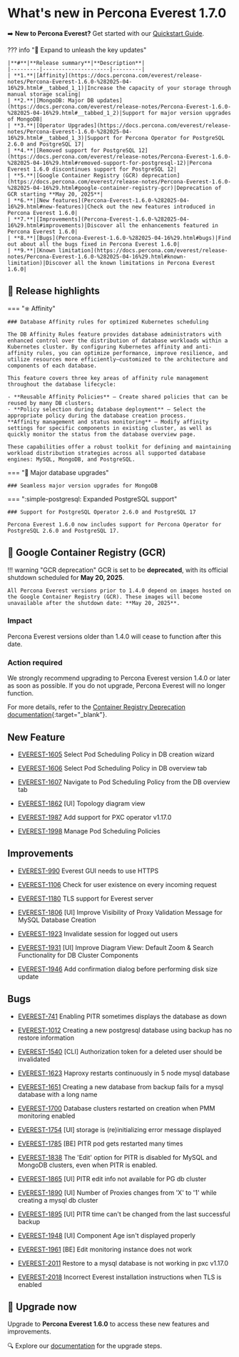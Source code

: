 # What's new in Percona Everest 1.7.0

➡️ **New to Percona Everest?** Get started with our [Quickstart Guide](https://docs.percona.com/everest/quick-install.html).


??? info "🔑 Expand to unleash the key updates"

    |**#**|**Release summary**|**Description**|
    |---------|---------------------|---------|
    | **1.**|[Affinity](https://docs.percona.com/everest/release-notes/Percona-Everest-1.6.0-%282025-04-16%29.html#__tabbed_1_1)|Increase the capacity of your storage through manual storage scaling|
    | **2.**|[MongoDB: Major DB updates](https://docs.percona.com/everest/release-notes/Percona-Everest-1.6.0-%282025-04-16%29.html#__tabbed_1_2)|Support for major version upgrades of MongoDB|
    | **3.**|[Operator Upgrades](https://docs.percona.com/everest/release-notes/Percona-Everest-1.6.0-%282025-04-16%29.html#__tabbed_1_3)|Support for Percona Operator for PostgreSQL 2.6.0 and PostgreSQL 17|
    | **4.**|[Removed support for PostgreSQL 12](https://docs.percona.com/everest/release-notes/Percona-Everest-1.6.0-%282025-04-16%29.html#removed-support-for-postgresql-12)|Percona Everest 1.6.0 discontinues support for PostgreSQL 12|
    | **5.**|[Google Container Registry (GCR) deprecation](https://docs.percona.com/everest/release-notes/Percona-Everest-1.6.0-%282025-04-16%29.html#google-container-registry-gcr)|Deprecation of GCR starting **May 20, 2025**|
    | **6.**|[New features](Percona-Everest-1.6.0-%282025-04-16%29.html#new-features)|Check out the new features introduced in Percona Everest 1.6.0|
    | **7.**|[Improvements](Percona-Everest-1.6.0-%282025-04-16%29.html#improvements)|Discover all the enhancements featured in Percona Everest 1.6.0|
    | **8.**|[Bugs](Percona-Everest-1.6.0-%282025-04-16%29.html#bugs)|Find out about all the bugs fixed in Percona Everest 1.6.0|
    | **9.**|[Known limitation](https://docs.percona.com/everest/release-notes/Percona-Everest-1.6.0-%282025-04-16%29.html#known-limitation)|Discover all the known limitations in Percona Everest 1.6.0|


## 🌟 Release highlights

===  "⎈ Affinity"

    ### Database Affinity rules for optimized Kubernetes scheduling
    
    The DB Affinity Rules feature provides database administrators with enhanced control over the distribution of database workloads within a Kubernetes cluster. By configuring Kubernetes affinity and anti-affinity rules, you can optimize performance, improve resilience, and utilize resources more efficiently—customized to the architecture and components of each database.

    This feature covers three key areas of affinity rule management throughout the database lifecycle:

    - **Reusable Affinity Policies** – Create shared policies that can be reused by many DB clusters.
    - **Policy selection during database deployment** – Select the appropriate policy during the database creation process.
    **Affinity management and status monitoring** – Modify affinity settings for specific components in existing cluster, as well as quickly monitor the status from the database overview page.
    
    These capabilities offer a robust toolkit for defining and maintaining workload distribution strategies across all supported database engines: MySQL, MongoDB, and PostgreSQL.

=== "🔄 Major database upgrades"

    ### Seamless major version upgrades for MongoDB

    


=== ":simple-postgresql: Expanded PostgreSQL support"

    ### Support for PostgreSQL Operator 2.6.0 and PostgreSQL 17

    Percona Everest 1.6.0 now includes support for Percona Operator for PostgreSQL 2.6.0 and PostgreSQL 17.


## 🛑 Google Container Registry (GCR)

!!! warning "GCR deprecation"
    GCR is set to be **deprecated**, with its official shutdown scheduled for **May 20, 2025**.

    All Percona Everest versions prior to 1.4.0 depend on images hosted on the Google Container Registry (GCR). These images will become unavailable after the shutdown date: **May 20, 2025**.

### Impact

Percona Everest versions older than 1.4.0 will cease to function after this date.

### Action required

We strongly recommend upgrading to Percona Everest version 1.4.0 or later as soon as possible. If you do not upgrade, Percona Everest will no longer function.
    
For more details, refer to the [Container Registry Deprecation documentation](https://cloud.google.com/artifact-registry/docs/transition/prepare-gcr-shutdown){:target="_blank"}.

## New Feature

- [EVEREST-1605](https://perconadev.atlassian.net/browse/EVEREST-1605) Select Pod Scheduling Policy in DB creation wizard

- [EVEREST-1606](https://perconadev.atlassian.net/browse/EVEREST-1606) Select Pod Scheduling Policy in DB overview tab

- [EVEREST-1607](https://perconadev.atlassian.net/browse/EVEREST-1607) Navigate to Pod Scheduling Policy from the DB overview tab

- [EVEREST-1862](https://perconadev.atlassian.net/browse/EVEREST-1862) \[UI\] Topology diagram view

- [EVEREST-1987](https://perconadev.atlassian.net/browse/EVEREST-1987) Add support for PXC operator v1.17.0

- [EVEREST-1998](https://perconadev.atlassian.net/browse/EVEREST-1998) Manage Pod Scheduling Policies


## Improvements

- [EVEREST-990](https://perconadev.atlassian.net/browse/EVEREST-990) Everest GUI needs to use HTTPS

- [EVEREST-1106](https://perconadev.atlassian.net/browse/EVEREST-1106) Check for user existence on every incoming request

- [EVEREST-1180](https://perconadev.atlassian.net/browse/EVEREST-1180) TLS support for Everest server

- [EVEREST-1806](https://perconadev.atlassian.net/browse/EVEREST-1806) \[UI\] Improve Visibility of Proxy Validation Message for MySQL Database Creation 

- [EVEREST-1923](https://perconadev.atlassian.net/browse/EVEREST-1923) Invalidate session for logged out users

- [EVEREST-1931](https://perconadev.atlassian.net/browse/EVEREST-1931) \[UI\] Improve Diagram View: Default Zoom & Search Functionality for DB Cluster Components

- [EVEREST-1946](https://perconadev.atlassian.net/browse/EVEREST-1946) Add confirmation dialog before performing disk size update

## Bugs

- [EVEREST-741](https://perconadev.atlassian.net/browse/EVEREST-741) Enabling PITR sometimes displays the database as down

- [EVEREST-1012](https://perconadev.atlassian.net/browse/EVEREST-1012) Creating a new postgresql database using backup has no restore information

- [EVEREST-1540](https://perconadev.atlassian.net/browse/EVEREST-1540) \[CLI\] Authorization token for a deleted user should be invalidated

- [EVEREST-1623](https://perconadev.atlassian.net/browse/EVEREST-1623) Haproxy restarts continuously in 5 node mysql database

- [EVEREST-1651](https://perconadev.atlassian.net/browse/EVEREST-1651) Creating a new database from backup fails for a mysql database with a long name

- [EVEREST-1700](https://perconadev.atlassian.net/browse/EVEREST-1700) Database clusters restarted on creation when PMM monitoring enabled

- [EVEREST-1754](https://perconadev.atlassian.net/browse/EVEREST-1754) \[UI\] storage is \(re\)initializing error message displayed

- [EVEREST-1785](https://perconadev.atlassian.net/browse/EVEREST-1785) \[BE\] PITR pod gets restarted many times

- [EVEREST-1838](https://perconadev.atlassian.net/browse/EVEREST-1838) The 'Edit' option for PITR is disabled for MySQL and MongoDB clusters, even when PITR is enabled.

- [EVEREST-1865](https://perconadev.atlassian.net/browse/EVEREST-1865) \[UI\] PITR edit info not available for PG db cluster

- [EVEREST-1890](https://perconadev.atlassian.net/browse/EVEREST-1890) \[UI\] Number of Proxies changes from 'X' to '1' while creating a mysql db cluster

- [EVEREST-1895](https://perconadev.atlassian.net/browse/EVEREST-1895) \[UI\] PITR time can't be changed from the last successful backup

- [EVEREST-1948](https://perconadev.atlassian.net/browse/EVEREST-1948) \[UI\] Component Age isn't displayed properly

- [EVEREST-1961](https://perconadev.atlassian.net/browse/EVEREST-1961) \[BE\] Edit monitoring instance does not work

- [EVEREST-2011](https://perconadev.atlassian.net/browse/EVEREST-2011) Restore to a mysql database is not working in pxc v1.17.0

- [EVEREST-2018](https://perconadev.atlassian.net/browse/EVEREST-2018) Incorrect Everest installation instructions when TLS is enabled


## :rocket: Upgrade now

Upgrade to **Percona Everest 1.6.0** to access these new features and improvements. 

:mag: Explore our [documentation](https://docs.percona.com/everest/upgrade/upgrade_with_helm.html) for the upgrade steps.